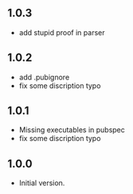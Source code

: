 
## 1.0.3
 
- add stupid proof in parser
  
## 1.0.2
 
- add .pubignore
- fix some discription typo
  
## 1.0.1
 
- Missing executables in pubspec
- fix some discription typo

## 1.0.0

- Initial version.
